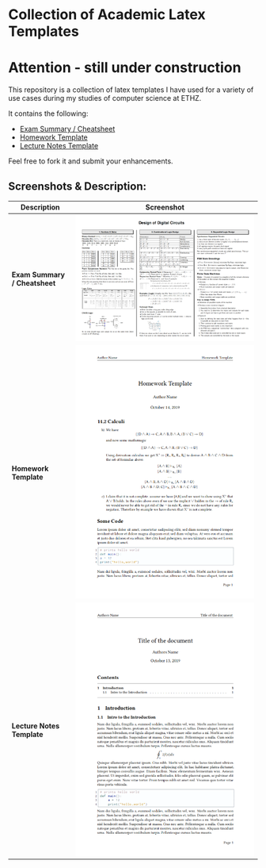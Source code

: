 # Collection of Academic Latex Templates



# Attention - still under construction

This repository is a collection of latex templates I have used for a variety of use cases during my studies of computer science at ETHZ. 

It contains the following:

- [Exam Summary / Cheatsheet](./exam_summary/)
- [Homework Template](./homework/)
- [Lecture Notes Template](./lecture_notes/)

Feel free to fork it and submit your enhancements.

## Screenshots & Description:

| Description | Screenshot |
|-------------|------------|
| **Exam Summary / Cheatsheet** |![exam summary screenshot](./exam_summary/exam_summary.png)|
| **Homework Template** |![homework template screenshot](./homework/homework.png)|
| **Lecture Notes Template** |![lecture notes template screenshot](./lecture_notes/lecture_notes.png)|
